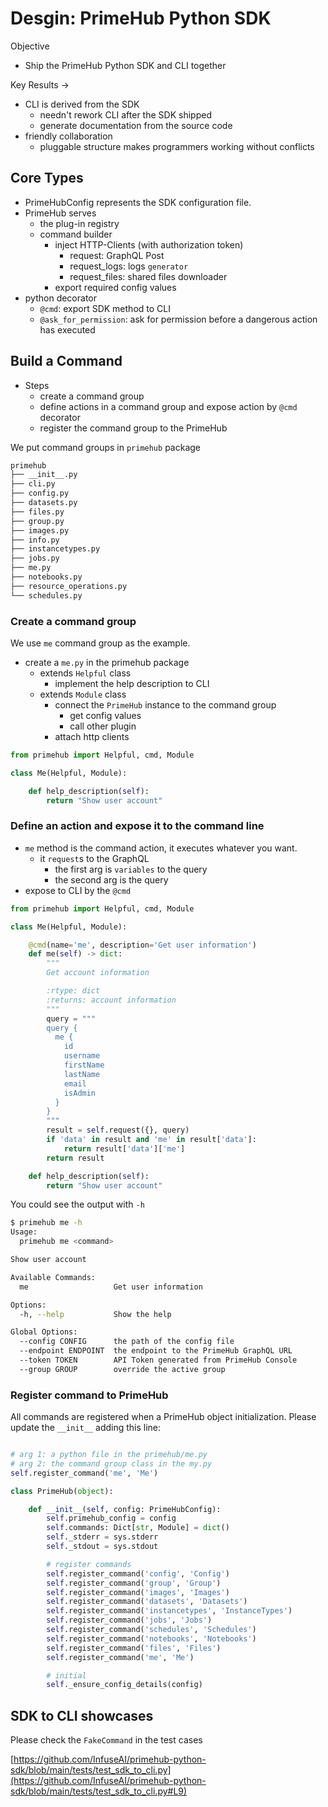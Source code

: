# Desgin: PrimeHub Python SDK

Objective

- Ship the PrimeHub Python SDK and CLI together

Key Results →

- CLI is derived from the SDK
    - needn't rework CLI after the SDK shipped
    - generate documentation from the source code
- friendly collaboration
    - pluggable structure makes programmers working without conflicts

## Core Types

- PrimeHubConfig represents the SDK configuration file.
- PrimeHub serves
    - the plug-in registry
    - command builder
        - inject HTTP-Clients (with authorization token)
            - request: GraphQL Post
            - request_logs: logs `generator`
            - request_files: shared files downloader
        - export required config values
- python decorator
    - `@cmd`: export SDK method to CLI
    - `@ask_for_permission`: ask for permission before a dangerous action has executed

## Build a Command

- Steps
    - create a command group
    - define actions in a command group and expose action by `@cmd` decorator
    - register the command group to the PrimeHub

We put command groups in `primehub` package

```bash
primehub
├── __init__.py
├── cli.py
├── config.py
├── datasets.py
├── files.py
├── group.py
├── images.py
├── info.py
├── instancetypes.py
├── jobs.py
├── me.py
├── notebooks.py
├── resource_operations.py
└── schedules.py
```

### Create a command group

We use `me` command group as the example.

- create a `me.py` in the primehub package
    - extends `Helpful` class
        - implement the help description to CLI
    - extends `Module` class
        - connect the `PrimeHub` instance to the command group
            - get config values
            - call other plugin
        - attach http clients

```python
from primehub import Helpful, cmd, Module

class Me(Helpful, Module):

    def help_description(self):
        return "Show user account"
```

### Define an action and expose it to the command line

- `me` method is the command action, it executes whatever you want.
    - it `request`s to the GraphQL
        - the first arg is `variables` to the query
        - the second arg is the query
- expose to CLI by the `@cmd`

```python
from primehub import Helpful, cmd, Module

class Me(Helpful, Module):

    @cmd(name='me', description='Get user information')
    def me(self) -> dict:
        """
        Get account information

        :rtype: dict
        :returns: account information
        """
        query = """
        query {
          me {
            id
            username
            firstName
            lastName
            email
            isAdmin
          }
        }
        """
        result = self.request({}, query)
        if 'data' in result and 'me' in result['data']:
            return result['data']['me']
        return result

    def help_description(self):
        return "Show user account"
```

You could see the output with `-h`

```bash
$ primehub me -h
Usage:
  primehub me <command>

Show user account

Available Commands:
  me                   Get user information

Options:
  -h, --help           Show the help

Global Options:
  --config CONFIG      the path of the config file
  --endpoint ENDPOINT  the endpoint to the PrimeHub GraphQL URL
  --token TOKEN        API Token generated from PrimeHub Console
  --group GROUP        override the active group
```

### Register command to PrimeHub

All commands are registered when a PrimeHub object initialization. Please update the `__init__` adding this line:

```python

# arg 1: a python file in the primehub/me.py
# arg 2: the command group class in the my.py
self.register_command('me', 'Me')
```

```python
class PrimeHub(object):

    def __init__(self, config: PrimeHubConfig):
        self.primehub_config = config
        self.commands: Dict[str, Module] = dict()
        self._stderr = sys.stderr
        self._stdout = sys.stdout

        # register commands
        self.register_command('config', 'Config')
        self.register_command('group', 'Group')
        self.register_command('images', 'Images')
        self.register_command('datasets', 'Datasets')
        self.register_command('instancetypes', 'InstanceTypes')
        self.register_command('jobs', 'Jobs')
        self.register_command('schedules', 'Schedules')
        self.register_command('notebooks', 'Notebooks')
        self.register_command('files', 'Files')
        self.register_command('me', 'Me')

        # initial
        self._ensure_config_details(config)
```

## SDK to CLI showcases

Please check the `FakeCommand` in the test cases

[https://github.com/InfuseAI/primehub-python-sdk/blob/main/tests/test_sdk_to_cli.py](https://github.com/InfuseAI/primehub-python-sdk/blob/main/tests/test_sdk_to_cli.py#L9)
